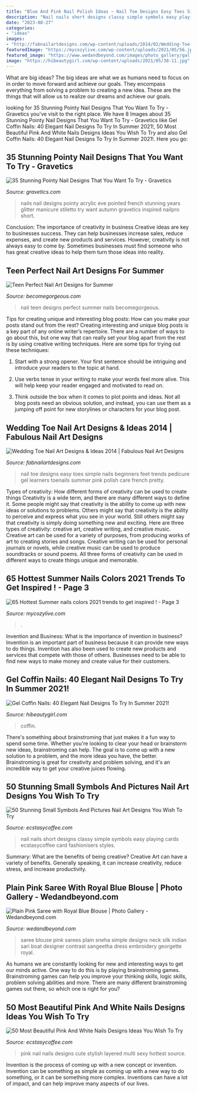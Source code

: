 ```yaml
---
title: "Blue And Pink Nail Polish Ideas ~ Nail Toe Designs Easy Toes Simple Nails Beginners Feet Trends Pedicure Gel Learners Toenails Summer Pink Polish Care French Pretty"
description: "Nail nails short designs classy simple symbols easy playing cards ecstasycoffee card fashionisers styles"
date: "2023-08-27"
categories:
- "ideas"
images:
- "http://fabnailartdesigns.com/wp-content/uploads/2014/02/Wedding-Toe-Nail-Art-Designs-Ideas-2014-6.jpg"
featuredImage: "https://mycozylive.com/wp-content/uploads/2021/05/56.jpg"
featured_image: "https://www.wedandbeyond.com/images/photo_gallery/gallery-images/D_saree30-17042639jpg.jpg"
image: "https://hibeautygirl.com/wp-content/uploads/2021/05/38-11.jpg"
---
```



What are big ideas?
The big ideas are what we as humans need to focus on in order to move forward and achieve our goals. They encompass everything from solving a problem to creating a new idea. These are the things that will allow us to realize our dreams and achieve our goals.

	

		
looking for 35 Stunning Pointy Nail Designs That You Want To Try - Gravetics you've visit to the right place. We have 8 Images about 35 Stunning Pointy Nail Designs That You Want To Try - Gravetics like Gel Coffin Nails: 40 Elegant Nail Designs To Try In Summer 2021!, 50 Most Beautiful Pink And White Nails Designs Ideas You Wish To Try and also Gel Coffin Nails: 40 Elegant Nail Designs To Try In Summer 2021!. Here you go:
		
    
## 35 Stunning Pointy Nail Designs That You Want To Try - Gravetics

<img loading=lazy src="http://www.gravetics.com/wp-content/uploads/2017/01/Pointed-Acrylic-Nails.jpg" onerror="this.onerror=null;this.src='https://tse1.mm.bing.net/th?id=OIP.Igjarr3s45CC4uw_gbJTsAHaHa&amp;pid=15.1';" alt="35 Stunning Pointy Nail Designs That You Want To Try - Gravetics">

_Source: gravetics.com_

>nails nail designs pointy acrylic eve pointed french stunning years glitter manicure stiletto try want autumn gravetics inspired nailpro short. 

	

Conclusion: The importance of creativity in business
Creative ideas are key to businesses success. They can help businesses increase sales, reduce expenses, and create new products and services. However, creativity is not always easy to come by. Sometimes businesses must find someone who has great creative ideas to help them turn those ideas into reality.

    
## Teen Perfect Nail Art Designs For Summer

<img loading=lazy src="https://static.becomegorgeous.com/img/arts/2012/Apr/19/7485/nail_art_2012-2.jpg" onerror="this.onerror=null;this.src='https://tse4.mm.bing.net/th?id=OIP.j1B0a6dlfgu3tskSFT06mgHaLH&amp;pid=15.1';" alt="Teen Perfect Nail Art Designs for Summer">

_Source: becomegorgeous.com_

>nail teen designs perfect summer nails becomegorgeous. 

	

Tips for creating unique and interesting blog posts: How can you make your posts stand out from the rest?
Creating interesting and unique blog posts is a key part of any online writer’s repertoire. There are a number of ways to go about this, but one way that can really set your blog apart from the rest is by using creative writing techniques. Here are some tips for trying out these techniques:
1. Start with a strong opener. Your first sentence should be intriguing and introduce your readers to the topic at hand.

2. Use verbs tense in your writing to make your words feel more alive. This will help keep your reader engaged and motivated to read on.

3. Think outside the box when it comes to plot points and ideas. Not all blog posts need an obvious solution, and instead, you can use them as a jumping off point for new storylines or characters for your blog post.


    
## Wedding Toe Nail Art Designs &amp; Ideas 2014 | Fabulous Nail Art Designs

<img loading=lazy src="http://fabnailartdesigns.com/wp-content/uploads/2014/02/Wedding-Toe-Nail-Art-Designs-Ideas-2014-6.jpg" onerror="this.onerror=null;this.src='https://tse3.mm.bing.net/th?id=OIP.wplm6AGx0Z8kl34wm5BJnAHaJ6&amp;pid=15.1';" alt="Wedding Toe Nail Art Designs &amp; Ideas 2014 | Fabulous Nail Art Designs">

_Source: fabnailartdesigns.com_

>nail toe designs easy toes simple nails beginners feet trends pedicure gel learners toenails summer pink polish care french pretty. 

	

Types of creativity: How different forms of creativity can be used to create things
Creativity is a wide term, and there are many different ways to define it. Some people might say that creativity is the ability to come up with new ideas or solutions to problems. Others might say that creativity is the ability to perceive and express what you see in your world. Still others might say that creativity is simply doing something new and exciting. Here are three types of creativity: creative art, creative writing, and creative music.
Creative art can be used for a variety of purposes, from producing works of art to creating stories and songs. Creative writing can be used for personal journals or novels, while creative music can be used to produce soundtracks or sound poems. All three forms of creativity can be used in different ways to create things unique and memorable.

    
## 65 Hottest Summer Nails Colors 2021 Trends To Get Inspired ! - Page 3

<img loading=lazy src="https://mycozylive.com/wp-content/uploads/2021/05/56.jpg" onerror="this.onerror=null;this.src='https://tse4.mm.bing.net/th?id=OIP.ajINWo6rMHiOsg1NjpyHmgHaLH&amp;pid=15.1';" alt="65 Hottest Summer nails colors 2021 trends to get inspired ! - Page 3">

_Source: mycozylive.com_

>. 

	

Invention and Business: What is the importance of invention in business?
Invention is an important part of business because it can provide new ways to do things. Invention has also been used to create new products and services that compete with those of others. Businesses need to be able to find new ways to make money and create value for their customers.

    
## Gel Coffin Nails: 40 Elegant Nail Designs To Try In Summer 2021!

<img loading=lazy src="https://hibeautygirl.com/wp-content/uploads/2021/05/38-11.jpg" onerror="this.onerror=null;this.src='https://tse4.mm.bing.net/th?id=OIP.2E9KffajNHqE7uPHv1yl8QHaLH&amp;pid=15.1';" alt="Gel Coffin Nails: 40 Elegant Nail Designs To Try In Summer 2021!">

_Source: hibeautygirl.com_

>coffin. 

	

There's something about brainstroming that just makes it a fun way to spend some time. Whether you're looking to clear your head or brainstorm new ideas, brainstroming can help. The goal is to come up with a new solution to a problem, and the more ideas you have, the better. Brainstroming is great for creativity and problem solving, and it's an incredible way to get your creative juices flowing.

    
## 50 Stunning Small Symbols And Pictures Nail Art Designs You Wish To Try

<img loading=lazy src="https://i0.wp.com/www.ecstasycoffee.com/wp-content/uploads/2016/10/Playing-Cards-Nail-Design.jpg?resize=600%2C517&amp;ssl=1" onerror="this.onerror=null;this.src='https://tse2.mm.bing.net/th?id=OIP.HaXfpy8Yzjrm8XgBzstv7gHaGY&amp;pid=15.1';" alt="50 Stunning Small Symbols And Pictures Nail Art Designs You Wish To Try">

_Source: ecstasycoffee.com_

>nail nails short designs classy simple symbols easy playing cards ecstasycoffee card fashionisers styles. 

	

Summary: What are the benefits of being creative?
Creative Art can have a variety of benefits. Generally speaking, it can increase creativity, reduce stress, and increase productivity.

    
## Plain Pink Saree With Royal Blue Blouse | Photo Gallery - Wedandbeyond.com

<img loading=lazy src="https://www.wedandbeyond.com/images/photo_gallery/gallery-images/D_saree30-17042639jpg.jpg" onerror="this.onerror=null;this.src='https://tse2.mm.bing.net/th?id=OIP.FLetFUJKtK09L-LNjkVpAQHaNK&amp;pid=15.1';" alt="Plain Pink Saree with Royal Blue Blouse | Photo Gallery - Wedandbeyond.com">

_Source: wedandbeyond.com_

>saree blouse pink sarees plain sneha simple designs neck silk indian sari boat designer contrast sangeetha dress embroidery georgette royal. 

	

As humans we are constantly looking for new and interesting ways to get our minds active. One way to do this is by playing brainstroming games. Brainstroming games can help you improve your thinking skills, logic skills, problem solving abilities and more. There are many different brainstroming games out there, so which one is right for you?

    
## 50 Most Beautiful Pink And White Nails Designs Ideas You Wish To Try

<img loading=lazy src="https://i2.wp.com/www.ecstasycoffee.com/wp-content/uploads/2016/10/Multi-Layered-Nail-Design.jpg?resize=600%2C651&amp;ssl=1" onerror="this.onerror=null;this.src='https://tse4.mm.bing.net/th?id=OIP.b8o5YdTl3vM3wVkHnZMqDwHaIC&amp;pid=15.1';" alt="50 Most Beautiful Pink And White Nails Designs Ideas You Wish To Try">

_Source: ecstasycoffee.com_

>pink nail nails designs cute stylish layered multi sexy hottest source. 

	

Invention is the process of coming up with a new concept or invention. Invention can be something as simple as coming up with a new way to do something, or it can be something more complex. Inventions can have a lot of impact, and can help improve many aspects of our lives.

